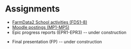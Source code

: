 # Assignments

* [FarmData2 School activities (FDS1-8)](fds.md)
* [Moodle postings (MP1-MP5)](mp.md)
* Epic progress reports (EPR1-EPR3) -- under construction
<!-- * [Epic progress reports (EPR1-EPR3)](epr.md) -->
* Final presentation (FP) -- under construction
<!-- * [Final presentation (FP)](fp.md) -->
